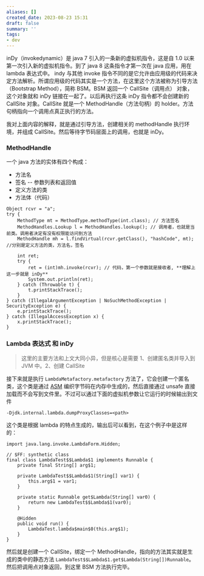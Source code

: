 ```yaml
---
aliases: []
created_date: 2023-08-23 15:31
draft: false
summary: ''
tags:
- dev
---
```


inDy（invokedynamic）是 java 7 引入的一条新的虚拟机指令，这是自 1.0 以来第一次引入新的虚拟机指令。到了 java 8 这条指令才第一次在 java 应用，用在 lambda 表达式中。 indy 与其他 invoke 指令不同的是它允许由应用级的代码来决定方法解析。所谓应用级的代码其实是一个方法，在这里这个方法被称为引导方法（Bootstrap Method），简称 BSM。BSM 返回一个 CallSite（调用点） 对象，这个对象就和 inDy 链接在一起了。以后再执行这条 inDy 指令都不会创建新的 CallSite 对象。CallSite 就是一个 MethodHandle（方法句柄）的 holder。方法句柄指向一个调用点真正执行的方法。

我对上面内容的解释，就是通过引导方法，创建相关的 methodHandle 执行环境，并组成 CallSite。然后等待字节码层面上的调用，也就是 inDy。

### MethodHandle

一个 java 方法的实体有四个构成：

- 方法名
- 签名 -- 参数列表和返回值
- 定义方法的类
- 方法体（代码）

```Shell
Object rcvr = "a";
try {
    MethodType mt = MethodType.methodType(int.class); // 方法签名
    MethodHandles.Lookup l = MethodHandles.lookup(); // 调用者，也就是当前类。调用者决定有没有权限能访问到方法
    MethodHandle mh = l.findVirtual(rcvr.getClass(), "hashCode", mt); //分别是定义方法的类，方法名，签名

    int ret;
    try {
        ret = (int)mh.invoke(rcvr); // 代码，第一个参数就是接收者, **理解上这一步就是 inDy**
        System.out.println(ret);
    } catch (Throwable t) {
        t.printStackTrace();
    }
} catch (IllegalArgumentException | NoSuchMethodException | SecurityException e) {
    e.printStackTrace();
} catch (IllegalAccessException x) {
    x.printStackTrace();
}
```

### Lambda 表达式 和 inDy

> 这里的主要方法和上文大同小异，但是核心是需要 1、创建匿名类并导入到 JVM 中。2、创建 CallSite

接下来就是执行 `LambdaMetafactory.metafactory` 方法了，它会创建一个匿名类，这个类是通过 [ASM](http://asm.ow2.org/) 编织字节码在内存中生成的，然后直接通过 unsafe 直接加载而不会写到文件里。不过可以通过下面的虚拟机参数让它运行的时候输出到文件

```Plain Text
-Djdk.internal.lambda.dumpProxyClasses=<path>
```

这个类是根据 lambda 的特点生成的，输出后可以看到，在这个例子中是这样的：

```Shell
import java.lang.invoke.LambdaForm.Hidden;

// $FF: synthetic class
final class LambdaTest$$Lambda$1 implements Runnable {
    private final String[] arg$1;

    private LambdaTest$$Lambda$1(String[] var1) {
        this.arg$1 = var1;
    }

    private static Runnable get$Lambda(String[] var0) {
        return new LambdaTest$$Lambda$1(var0);
    }

    @Hidden
    public void run() {
        LambdaTest.lambda$main$0(this.arg$1);
    }
}
```

然后就是创建一个 CallSite，绑定一个 MethodHandle，指向的方法其实就是生成的类中的静态方法 `LambdaTest$$Lambda$1.get$Lambda(String[])Runnable`。然后把调用点对象返回，到这里 BSM 方法执行完毕。